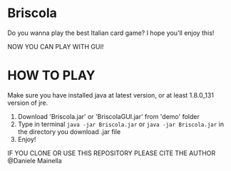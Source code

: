# Briscola
Do you wanna play the best Italian card game? I hope you'll enjoy this!

NOW YOU CAN PLAY WITH GUI!

# HOW TO PLAY
Make sure you have installed java at latest version, or at least 1.8.0_131 version of jre.
1. Download 'Briscola.jar' or 'BriscolaGUI.jar' from 'demo' folder
2. Type in terminal ```java -jar Briscola.jar``` or ```java -jar Briscola.jar``` in the directory you download .jar file
3. Enjoy!

IF YOU CLONE OR USE THIS REPOSITORY PLEASE CITE THE AUTHOR
@Daniele Mainella

